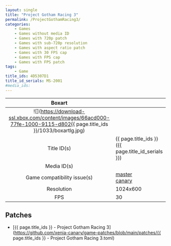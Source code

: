 ```yaml
---
layout: single
title: "Project Gotham Racing 3"
permalink: /ProjectGothamRacing3/
categories:
    - Games
    - Games without media ID
    - Games with 720p patch
    - Games with sub-720p resolution
    - Games with aspect ratio patch
    - Games with 30 FPS cap
    - Games with FPS cap
    - Games with FPS patch
tags:
    - Game
title_ids: 4D5307D1
title_id_serials: MS-2001
#media_ids:
---
```


| Boxart                      |                                                                                        |
| :----:                      | :-                                                                                     |
| ![](https://download-ssl.xbox.com/content/images/66acd000-77fe-1000-9115-d802{{ page.title_ids }}/1033/boxartlg.jpg) |
| Title ID(s)                 | {{ page.title_ids }} ({{ page.title_id_serials }})                                     |
| Media ID(s)                 |                                                                                        |
| Game compatibility issue(s) | [master](https://github.com/xenia-project/game-compatibility/issues/)<br>[canary](https://github.com/xenia-canary/game-compatibility/issues/) |
| Resolution                  | 1024x600                                                                               |
| FPS                         | 30                                                                                     |

## Patches
* [{{ page.title_ids }} - Project Gotham Racing 3](https://github.com/xenia-canary/game-patches/blob/main/patches/{{ page.title_ids }} - Project Gotham Racing 3.toml)

<!--This page was generated by a script. You can remove this comment once the page is verified to be free of mistakes.-->
